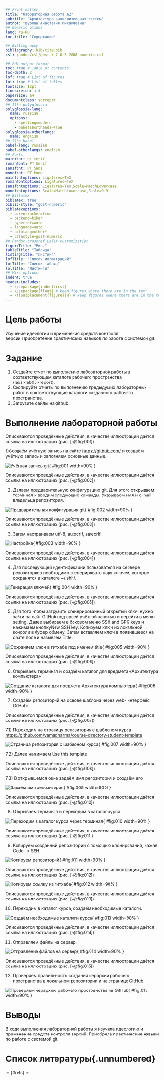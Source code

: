 ```yaml
---
## Front matter
title: "Лабораторная работа №2"
subtitle: "Архитектура вычислительных систем"
author: "Шурова Анастасия Михайловна"
## Generic otions
lang: ru-RU
toc-title: "Содержание"

## Bibliography
bibliography: bib/cite.bib
csl: pandoc/csl/gost-r-7-0-5-2008-numeric.csl

## Pdf output format
toc: true # Table of contents
toc-depth: 2
lof: true # List of figures
lot: true # List of tables
fontsize: 12pt
linestretch: 1.5
papersize: a4
documentclass: scrreprt
## I18n polyglossia
polyglossia-lang:
  name: russian
  options:
	- spelling=modern
	- babelshorthands=true
polyglossia-otherlangs:
  name: english
## I18n babel
babel-lang: russian
babel-otherlangs: english
## Fonts
mainfont: PT Serif
romanfont: PT Serif
sansfont: PT Sans
monofont: PT Mono
mainfontoptions: Ligatures=TeX
romanfontoptions: Ligatures=TeX
sansfontoptions: Ligatures=TeX,Scale=MatchLowercase
monofontoptions: Scale=MatchLowercase,Scale=0.9
## Biblatex
biblatex: true
biblio-style: "gost-numeric"
biblatexoptions:
  - parentracker=true
  - backend=biber
  - hyperref=auto
  - language=auto
  - autolang=other*
  - citestyle=gost-numeric
## Pandoc-crossref LaTeX customization
figureTitle: "Рис."
tableTitle: "Таблица"
listingTitle: "Листинг"
lofTitle: "Список иллюстраций"
lotTitle: "Список таблиц"
lolTitle: "Листинги"
## Misc options
indent: true
header-includes:
  - \usepackage{indentfirst}
  - \usepackage{float} # keep figures where there are in the text
  - \floatplacement{figure}{H} # keep figures where there are in the text
---
```


# Цель работы

Изучение идеологии и применения средств контроля версий.Приобретение практических навыков по работе с системой git.

# Задание

1. Создайте отчет по выполнению лабораторной работы в соответствующем
каталоге рабочего пространства (labs>lab03>report).
2. Скопируйте отчеты по выполнению предыдущих лабораторных работ в
соответствующие каталоги созданного рабочего пространства.
3. Загрузите файлы на github.

# Выполнение лабораторной работы

Описываются проведённые действия, в качестве иллюстрации даётся ссылка на иллюстрацию (рис. [-@fig:001])

1)Создаём учётную запись на сайте https://github.com/ и создаём учётную запись и заполняем основные данные.

![Учётная запись git](image/img1.jpg){ #fig:001 width=90% }

Описываются проведённые действия, в качестве иллюстрации даётся ссылка на иллюстрацию (рис. [-@fig:002])

2) Делаем предварительную конфигурацию git. Для этого открываем терминал и вводим следующие команды. Указываем имя и e-mail владельца репозитория.

![Предварительная конфигурация git](image/img2.jpg){ #fig:002 width=90% }

Описываются проведённые действия, в качестве иллюстрации даётся ссылка на иллюстрацию (рис. [-@fig:003])

3) Затем настраиваем utf-8, autocrlf, safecrlf.

![Настройка](image/img3.jpg){ #fig:003 width=90% }

Описываются проведённые действия, в качестве иллюстрации даётся ссылка на иллюстрацию (рис. [-@fig:004])

4) Для последующей идентификации пользователя на сервере репозиториев необходимо сгенерировать пару ключей, которые сохранятся в каталоге ~/.shh/.

![Генерация ключей](image/img4.jpg){ #fig:004 width=90% }

Описываются проведённые действия, в качестве иллюстрации даётся ссылка на иллюстрацию (рис. [-@fig:005])

5) Для того чтобы загрузить сгенерированный открытый ключ нужно зайти на сайт GitHub под своей учётной записью и перейти в меню setting. Далее выбираем в боковом меню SSH and GPG keys и нажимаем кнопкуNew SSH key. Копируем ключ из локальной консоли в буфер обмену. Затем вставляем ключ в появившееся на сайте поле и называем Title.

![Сохраняем ключ в гитхабе под именем title](image/img5.jpg){ #fig:005 width=90% }

Описываются проведённые действия, в качестве иллюстрации даётся ссылка на иллюстрацию (рис. [-@fig:006])

6) Открываем терминал и создаём каталог для предмета «Архитектура компьютера»

![Создание каталога для предмета Архитектура компьютера](image/img6.jpg){ #fig:006 width=90% }

7) Создаём репозиторий на основе шаблона через web- интерфейс GitHub:

Описываются проведённые действия, в качестве иллюстрации даётся ссылка на иллюстрацию (рис. [-@fig:007])

7.1) Переходим на страницу репозитория с шаблоном курса https://github.com/yamadharma/course-directory-student-template

![Страница репозитория с шаблоном курса](image/img7.jpg){ #fig:007 width=90% }

7.2) Далее нажимаем Use this template

Описываются проведённые действия, в качестве иллюстрации даётся ссылка на иллюстрацию (рис. [-@fig:008])

7.3) В открывшемся окне задаём имя репозитория и создаём его

![Задaём имя репозитория](image/img8.jpg){ #fig:008 width=90% }

Описываются проведённые действия, в качестве иллюстрации даётся ссылка на иллюстрацию (рис. [-@fig:010])

8) Открываем терминал и переходим в каталог курса

![Переходим в каталог курса через терминал](image/img10.jpg){ #fig:010 width=90% }

Описываются проведённые действия, в качестве иллюстрации даётся ссылка на иллюстрацию (рис. [-@fig:011])

9) Копируем созданный репозиторий с помощью клонирования, нажав Code -< SSH

![Копируем репозиторий](image/img11.jpg){ #fig:011 width=90% }

Описываются проведённые действия, в качестве иллюстрации даётся ссылка на иллюстрацию (рис. [-@fig:012])

![Копируем ссылку из гитхаба](image/img12.jpg){ #fig:012 width=90% }

Описываются проведённые действия, в качестве иллюстрации даётся ссылка на иллюстрацию (рис. [-@fig:013])

10) Переходим в каталог курса, создаём необходимые каталоги.

![Создаём необходимые каталоги курса](image/img13.jpg){ #fig:013 width=90% }

Описываются проведённые действия, в качестве иллюстрации даётся ссылка на иллюстрацию (рис. [-@fig:014])

11) Отправляем файлы на сервер.

![Отправление файлов на сервер](image/img14.jpg){ #fig:014 width=90% }

Описываются проведённые действия, в качестве иллюстрации даётся ссылка на иллюстрацию (рис. [-@fig:015])

12) Проверяем правильность создания иерархии рабочего пространства в локальном репозитории и на странице GitHub.

![Проверяем иерархию рабочего пространства на GitHub](image/img15.jpg){ #fig:015 width=90% }

# Выводы

В ходе выполнения лабораторной работы я изучила идеологию и применение средств контроля версий. Приобрела практические навыки по работе с системой git.

# Список литературы{.unnumbered}

::: {#refs}
:::

